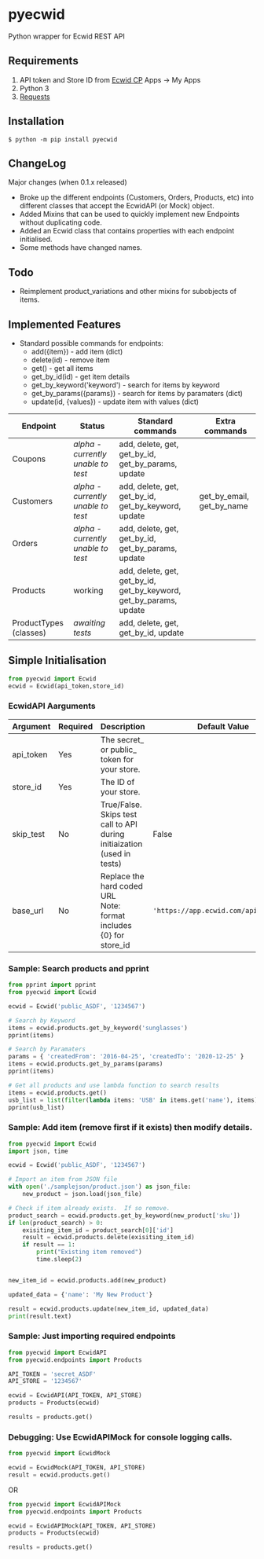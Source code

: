 # pyecwid
Python wrapper for Ecwid REST API
## Requirements
1. API token and Store ID from [Ecwid CP](https://my.ecwid.com/#develop-apps) Apps -> My Apps
2. Python 3
3. [Requests](https://pypi.org/project/requests/)
## Installation
```console
$ python -m pip install pyecwid
```
## ChangeLog
Major changes (when 0.1.x released)
* Broke up the different endpoints (Customers, Orders, Products, etc) into different classes that accept the EcwidAPI (or Mock) object.
* Added Mixins that can be used to quickly implement new Endpoints without duplicating code.
* Added an Ecwid class that contains properties with each endpoint initialised.
* Some methods have changed names.
## Todo
* Reimplement product_variations and other mixins for subobjects of items.

## Implemented Features ##
* Standard possible commands for endpoints:
    * add({item}) - add item (dict)
    * delete(id) - remove item
    * get() - get all items
    * get_by_id(id) - get item  details
    * get_by_keyword('keyword') - search for items by keyword 
    * get_by_params({params}) - search for items by paramaters (dict)
    * update(id, {values}) - update item with values (dict)
    
| Endpoint | Status | Standard commands | Extra commands |
|---|---|---|---|
| Coupons |  _alpha - currently unable to test_ | add, delete, get, get_by_id, get_by_params, update | |
| Customers | _alpha - currently unable to test_ | add, delete, get, get_by_id, get_by_keyword, update | get_by_email, get_by_name |
| Orders |  _alpha - currently unable to test_ | add, delete, get, get_by_id, get_by_params, update | |
| Products | working | add, delete, get, get_by_id, get_by_keyword, get_by_params, update | |
| ProductTypes (classes) | _awaiting tests_ | add, delete, get, get_by_id, update | |


## Simple Initialisation
```python
from pyecwid import Ecwid
ecwid = Ecwid(api_token,store_id)
```
### EcwidAPI Aarguments
| Argument | Required | Description | Default Value |
|---|---|---|---|
| api_token | Yes | The secret_ or public_ token for your store. | |
| store_id | Yes | The ID of your store. | |
| skip_test | No | True/False.  Skips test call to API during initiaization (used in tests) | False |
| base_url | No | Replace the hard coded URL <br />Note: format includes {0} for store_id | `'https://app.ecwid.com/api/v3/{0}/'` |

### Sample:  Search products and pprint
```python
from pprint import pprint
from pyecwid import Ecwid

ecwid = Ecwid('public_ASDF', '1234567')

# Search by Keyword
items = ecwid.products.get_by_keyword('sunglasses')
pprint(items)

# Search by Paramaters
params = { 'createdFrom': '2016-04-25', 'createdTo': '2020-12-25' }
items = ecwid.products.get_by_params(params)
pprint(items)

# Get all products and use lambda function to search results
items = ecwid.products.get()
usb_list = list(filter(lambda items: 'USB' in items.get('name'), items))
pprint(usb_list)

```
### Sample:  Add item (remove first if it exists) then modify details.
```python
from pyecwid import Ecwid
import json, time

ecwid = Ecwid('public_ASDF', '1234567')

# Import an item from JSON file
with open('./samplejson/product.json') as json_file:
    new_product = json.load(json_file)

# Check if item already exists.  If so remove.
product_search = ecwid.products.get_by_keyword(new_product['sku'])
if len(product_search) > 0:
    exisiting_item_id = product_search[0]['id']
    result = ecwid.products.delete(exisiting_item_id)
    if result == 1:
        print("Existing item removed")
        time.sleep(2)


new_item_id = ecwid.products.add(new_product)

updated_data = {'name': 'My New Product'}

result = ecwid.products.update(new_item_id, updated_data)
print(result.text)
```

### Sample: Just importing required endpoints
```python
from pyecwid import EcwidAPI
from pyecwid.endpoints import Products

API_TOKEN = 'secret_ASDF'
API_STORE = '1234567'

ecwid = EcwidAPI(API_TOKEN, API_STORE)
products = Products(ecwid)

results = products.get()
```
### Debugging: Use EcwidAPIMock for console logging calls.
```python
from pyecwid import EcwidMock

ecwid = EcwidMock(API_TOKEN, API_STORE)
result = ecwid.products.get()

```
OR
```python
from pyecwid import EcwidAPIMock
from pyecwid.endpoints import Products

ecwid = EcwidAPIMock(API_TOKEN, API_STORE)
products = Products(ecwid)

results = products.get()
```
